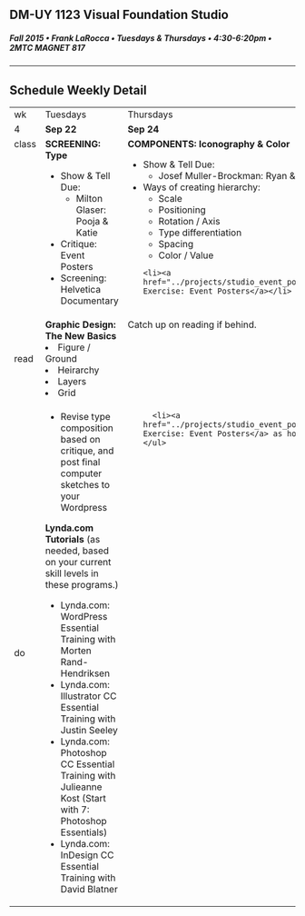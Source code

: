 ## DM-UY 1123 Visual Foundation Studio
##### Fall 2015 • Frank LaRocca • Tuesdays & Thursdays • 4:30-6:20pm • 2MTC MAGNET 817 
---
## Schedule Weekly Detail

<table>
<tr>
<td>wk</td>
<td>Tuesdays</td>
<td>Thursdays</td>
</tr>
<tr>
  <td valign="top">4</td>
  <td valign="top" width="48%"><strong>Sep 22</strong></td>
  <td valign="top" width="48%"><strong>Sep 24</strong></td>
</tr>

<!-- class -->
<tr>
<td valign="top">class</td>
<td valign="top">
  <strong>SCREENING: Type</strong><br>
  <ul>
    <li>Show & Tell Due:
        <ul>
            <li>Milton Glaser: Pooja & Katie</li>
        </ul>
    </li>
    <li>Critique: Event Posters</li>
    <li>Screening: Helvetica Documentary</li>
  </ul>
</td>
<td valign="top">
  <strong>COMPONENTS: Iconography & Color</strong><br>
  <ul>
    <li>Show & Tell Due:
        <ul>
            <li>Josef Muller-Brockman: Ryan & Jonathan</li>
        </ul>
    </li>
    <li>Ways of creating hierarchy:
      <ul>
        <li>Scale</li>
        <li>Positioning</li>
        <li>Rotation / Axis</li>
        <li>Type differentiation</li>
        <li>Spacing</li>
        <li>Color / Value</li>
      </ul>
    </li>
    
    <li><a href="../projects/studio_event_posters.md">Studio Exercise: Event Posters</a></li>
  </ul>

</td>
</tr>

<!-- reading -->
<tr>
  <td>read</td>
  <td valign="top"><strong>Graphic Design: The New Basics</strong><br>
  <li>Figure / Ground</li>
  <li>Heirarchy</li>
  <li>Layers</li>
  <li>Grid</li>
  </td>
  <td valign="top">Catch up on reading if behind.</td>
</tr>

<!-- do -->
<tr>
  <td>do</td>
  <td valign="top">
    <ul>
        <li>Revise type composition based on critique, and post final computer sketches to your Wordpress</li>
    </ul>
  <strong>Lynda.com Tutorials</strong> (as needed, based on your current skill levels in these programs.)
    <ul>
      <li>Lynda.com: WordPress Essential Training with Morten Rand-Hendriksen</li>
      <li>Lynda.com: Illustrator CC Essential Training with Justin Seeley</li>
      <li>Lynda.com: Photoshop CC Essential Training with Julieanne Kost (Start with 7: Photoshop Essentials)</li>
      <li>Lynda.com: InDesign CC Essential Training with David Blatner</li>
    </ul>
  </td>
  <td valign="top">
    <ul>
   
      <li><a href="../projects/studio_event_posters.md">Studio Exercise: Event Posters</a> as homework</li>
    </ul>
  </td>
</tr>
</table>








